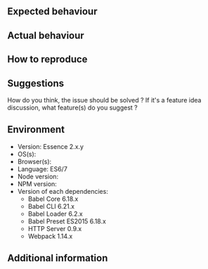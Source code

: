 ## Expected behaviour


## Actual behaviour


## How to reproduce


## Suggestions
How do you think, the issue should be solved ?
If it's a feature idea discussion, what feature(s) do you suggest ?

## Environment
- Version: Essence 2.x.y
- OS(s): 
- Browser(s): 
- Language: ES6/7
- Node version:
- NPM version: 
- Version of each dependencies:
    - Babel Core 6.18.x
    - Babel CLI 6.21.x
    - Babel Loader 6.2.x
    - Babel Preset ES2015 6.18.x
    - HTTP Server 0.9.x
    - Webpack 1.14.x
    
## Additional information
